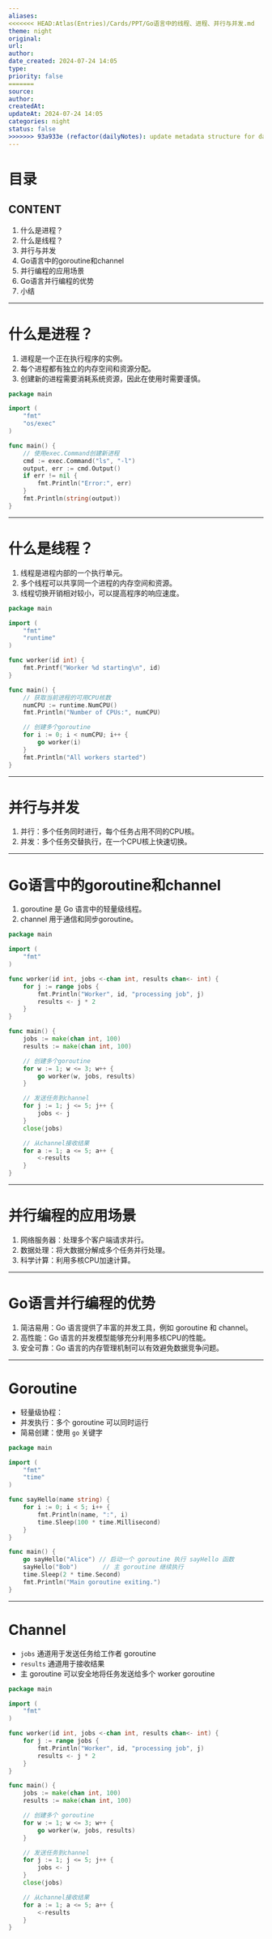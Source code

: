 ```yaml
---
aliases: 
<<<<<<< HEAD:Atlas(Entries)/Cards/PPT/Go语言中的线程、进程、并行与并发.md
theme: night
original: 
url: 
author: 
date_created: 2024-07-24 14:05
type: 
priority: false
=======
source: 
author: 
createdAt: 
updateAt: 2024-07-24 14:05
categories: night
status: false
>>>>>>> 93a933e (refactor(dailyNotes): update metadata structure for daily notes):Atlas/Cards/PPT/Go语言中的线程、进程、并行与并发.md
---
```


# 目录

## CONTENT

1. 什么是进程？
2. 什么是线程？
3. 并行与并发
4. Go语言中的goroutine和channel
5. 并行编程的应用场景
6. Go语言并行编程的优势
7. 小结

---

# 什么是进程？

1. 进程是一个正在执行程序的实例。
2. 每个进程都有独立的内存空间和资源分配。
3. 创建新的进程需要消耗系统资源，因此在使用时需要谨慎。

```go
package main

import (
	"fmt"
	"os/exec"
)

func main() {
	// 使用exec.Command创建新进程
	cmd := exec.Command("ls", "-l")
	output, err := cmd.Output()
	if err != nil {
		fmt.Println("Error:", err)
	}
	fmt.Println(string(output))
}
```

---

# 什么是线程？

1. 线程是进程内部的一个执行单元。
2. 多个线程可以共享同一个进程的内存空间和资源。
3. 线程切换开销相对较小，可以提高程序的响应速度。

```go
package main

import (
	"fmt"
	"runtime"
)

func worker(id int) {
	fmt.Printf("Worker %d starting\n", id)
}

func main() {
	// 获取当前进程的可用CPU核数
	numCPU := runtime.NumCPU()
	fmt.Println("Number of CPUs:", numCPU)

	// 创建多个goroutine
	for i := 0; i < numCPU; i++ {
		go worker(i)
	}
	fmt.Println("All workers started")
}
```

---

# 并行与并发

1. 并行：多个任务同时进行，每个任务占用不同的CPU核。
2. 并发：多个任务交替执行，在一个CPU核上快速切换。

---

# Go语言中的goroutine和channel

1. goroutine 是 Go 语言中的轻量级线程。
2. channel 用于通信和同步goroutine。

```go
package main

import (
	"fmt"
)

func worker(id int, jobs <-chan int, results chan<- int) {
	for j := range jobs {
		fmt.Println("Worker", id, "processing job", j)
		results <- j * 2
	}
}

func main() {
	jobs := make(chan int, 100)
	results := make(chan int, 100)

	// 创建多个goroutine
	for w := 1; w <= 3; w++ {
		go worker(w, jobs, results)
	}

	// 发送任务到channel
	for j := 1; j <= 5; j++ {
		jobs <- j
	}
	close(jobs)

	// 从channel接收结果
	for a := 1; a <= 5; a++ {
		<-results
	}
}
```

---

# 并行编程的应用场景

1. 网络服务器：处理多个客户端请求并行。
2. 数据处理：将大数据分解成多个任务并行处理。
3. 科学计算：利用多核CPU加速计算。

---

# Go语言并行编程的优势

1. 简洁易用：Go 语言提供了丰富的并发工具，例如 goroutine 和 channel。
2. 高性能：Go 语言的并发模型能够充分利用多核CPU的性能。
3. 安全可靠：Go 语言的内存管理机制可以有效避免数据竞争问题。
---
# **Goroutine**

* 轻量级协程：
* 并发执行：多个 goroutine 可以同时运行
* 简易创建：使用 `go` 关键字

```go
package main

import (
	"fmt"
	"time"
)

func sayHello(name string) {
	for i := 0; i < 5; i++ {
		fmt.Println(name, ":", i)
		time.Sleep(100 * time.Millisecond)
	}
}

func main() {
	go sayHello("Alice") // 启动一个 goroutine 执行 sayHello 函数
	sayHello("Bob")       // 主 goroutine 继续执行
	time.Sleep(2 * time.Second)
	fmt.Println("Main goroutine exiting.")
}
```


---

# **Channel**

- `jobs` 通道用于发送任务给工作者 goroutine
- `results` 通道用于接收结果
- 主 goroutine 可以安全地将任务发送给多个 worker goroutine

```go
package main

import (
	"fmt"
)

func worker(id int, jobs <-chan int, results chan<- int) {
	for j := range jobs {
		fmt.Println("Worker", id, "processing job", j)
		results <- j * 2
	}
}

func main() {
	jobs := make(chan int, 100)
	results := make(chan int, 100)

	// 创建多个 goroutine
	for w := 1; w <= 3; w++ {
		go worker(w, jobs, results)
	}

	// 发送任务到channel
	for j := 1; j <= 5; j++ {
		jobs <- j
	}
	close(jobs)

	// 从channel接收结果
	for a := 1; a <= 5; a++ {
		<-results
	}
}
```







